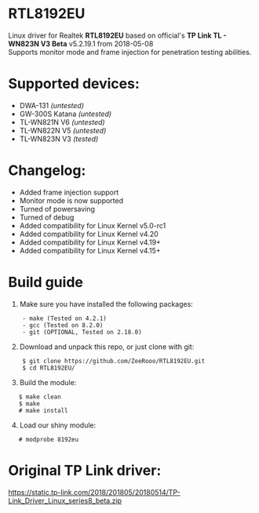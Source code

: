 # RTL8192EU
Linux driver for Realtek **RTL8192EU** based on official's **TP Link TL - WN823N V3 Beta** v5.2.19.1 from 2018-05-08 
<br>Supports monitor mode and frame injection for penetration testing abilities.

# Supported devices:
- DWA-131 _(untested)_
- GW-300S Katana _(untested)_
- TL-WN821N V6 _(untested)_
- TL-WN822N V5 _(untested)_
- TL-WN823N V3 _(tested)_

# Changelog:
- Added frame injection support
- Monitor mode is now supported
- Turned of powersaving
- Turned of debug
- Added compatibility for Linux Kernel v5.0-rc1
- Added compatibility for Linux Kernel v4.20
- Added compatibility for Linux Kernel v4.19+
- Added compatibility for Linux Kernel v4.15+

# Build guide

1. Make sure you have installed the following packages: 

```shell
    - make (Tested on 4.2.1)
    - gcc (Tested on 8.2.0)
    - git (OPTIONAL, Tested on 2.18.0)
 ```

2. Download and unpack this repo, or just clone with git:

```shell
    $ git clone https://github.com/ZeeRooo/RTL8192EU.git
    $ cd RTL8192EU/
 ```
 
 3. Build the module:
 
 ```shell
    $ make clean
    $ make
    # make install
 ```
 
  4. Load our shiny module:
 
 ```shell
    # modprobe 8192eu
 ```
 
 # Original TP Link driver:
 https://static.tp-link.com/2018/201805/20180514/TP-Link_Driver_Linux_series8_beta.zip

